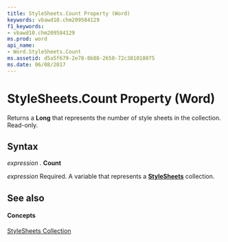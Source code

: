 ```yaml
---
title: StyleSheets.Count Property (Word)
keywords: vbawd10.chm209584129
f1_keywords:
- vbawd10.chm209584129
ms.prod: word
api_name:
- Word.StyleSheets.Count
ms.assetid: d5a5f679-2e78-8b88-2650-72c381018075
ms.date: 06/08/2017
---
```



# StyleSheets.Count Property (Word)

Returns a  **Long** that represents the number of style sheets in the collection. Read-only.


## Syntax

 _expression_ . **Count**

 _expression_ Required. A variable that represents a **[StyleSheets](stylesheets-object-word.md)** collection.


## See also


#### Concepts


[StyleSheets Collection](stylesheets-object-word.md)

